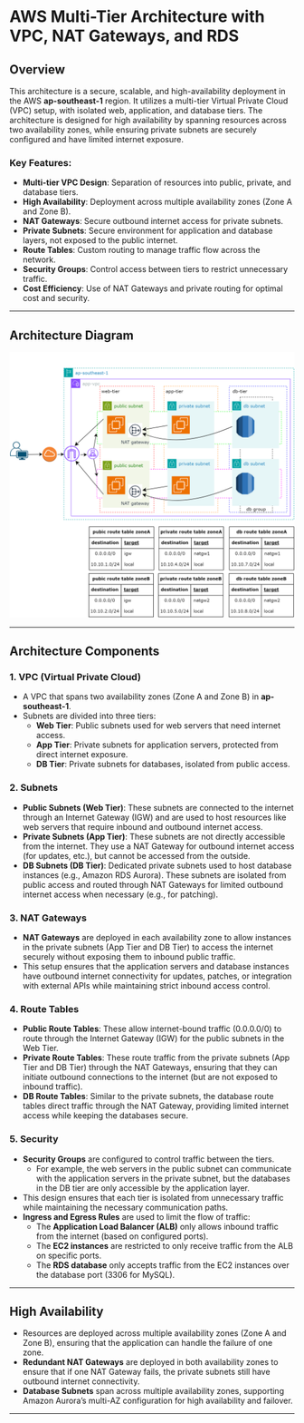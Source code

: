 # AWS Multi-Tier Architecture with VPC, NAT Gateways, and RDS

## Overview

This architecture is a secure, scalable, and high-availability deployment in the AWS **ap-southeast-1** region. It utilizes a multi-tier Virtual Private Cloud (VPC) setup, with isolated web, application, and database tiers. The architecture is designed for high availability by spanning resources across two availability zones, while ensuring private subnets are securely configured and have limited internet exposure.

### Key Features:
- **Multi-tier VPC Design**: Separation of resources into public, private, and database tiers.
- **High Availability**: Deployment across multiple availability zones (Zone A and Zone B).
- **NAT Gateways**: Secure outbound internet access for private subnets.
- **Private Subnets**: Secure environment for application and database layers, not exposed to the public internet.
- **Route Tables**: Custom routing to manage traffic flow across the network.
- **Security Groups**: Control access between tiers to restrict unnecessary traffic.
- **Cost Efficiency**: Use of NAT Gateways and private routing for optimal cost and security.

---

## Architecture Diagram

![Architecture Diagram](figures/architecture.png)

---

## Architecture Components

### 1. **VPC (Virtual Private Cloud)**
   - A VPC that spans two availability zones (Zone A and Zone B) in **ap-southeast-1**.
   - Subnets are divided into three tiers:
     - **Web Tier**: Public subnets used for web servers that need internet access.
     - **App Tier**: Private subnets for application servers, protected from direct internet exposure.
     - **DB Tier**: Private subnets for databases, isolated from public access.

### 2. **Subnets**
   - **Public Subnets (Web Tier)**: These subnets are connected to the internet through an Internet Gateway (IGW) and are used to host resources like web servers that require inbound and outbound internet access.
   - **Private Subnets (App Tier)**: These subnets are not directly accessible from the internet. They use a NAT Gateway for outbound internet access (for updates, etc.), but cannot be accessed from the outside.
   - **DB Subnets (DB Tier)**: Dedicated private subnets used to host database instances (e.g., Amazon RDS Aurora). These subnets are isolated from public access and routed through NAT Gateways for limited outbound internet access when necessary (e.g., for patching).

### 3. **NAT Gateways**
   - **NAT Gateways** are deployed in each availability zone to allow instances in the private subnets (App Tier and DB Tier) to access the internet securely without exposing them to inbound public traffic.
   - This setup ensures that the application servers and database instances have outbound internet connectivity for updates, patches, or integration with external APIs while maintaining strict inbound access control.

### 4. **Route Tables**
   - **Public Route Tables**: These allow internet-bound traffic (0.0.0.0/0) to route through the Internet Gateway (IGW) for the public subnets in the Web Tier.
   - **Private Route Tables**: These route traffic from the private subnets (App Tier and DB Tier) through the NAT Gateways, ensuring that they can initiate outbound connections to the internet (but are not exposed to inbound traffic).
   - **DB Route Tables**: Similar to the private subnets, the database route tables direct traffic through the NAT Gateway, providing limited internet access while keeping the databases secure.

### 5. **Security**
   - **Security Groups** are configured to control traffic between the tiers.
     - For example, the web servers in the public subnet can communicate with the application servers in the private subnet, but the databases in the DB tier are only accessible by the application layer.
   - This design ensures that each tier is isolated from unnecessary traffic while maintaining the necessary communication paths. 
   - **Ingress and Egress Rules** are used to limit the flow of traffic:
     - The **Application Load Balancer (ALB)** only allows inbound traffic from the internet (based on configured ports).
     - The **EC2 instances** are restricted to only receive traffic from the ALB on specific ports.
     - The **RDS database** only accepts traffic from the EC2 instances over the database port (3306 for MySQL).

---

## High Availability

- Resources are deployed across multiple availability zones (Zone A and Zone B), ensuring that the application can handle the failure of one zone.
- **Redundant NAT Gateways** are deployed in both availability zones to ensure that if one NAT Gateway fails, the private subnets still have outbound internet connectivity.
- **Database Subnets** span across multiple availability zones, supporting Amazon Aurora’s multi-AZ configuration for high availability and failover.

---
